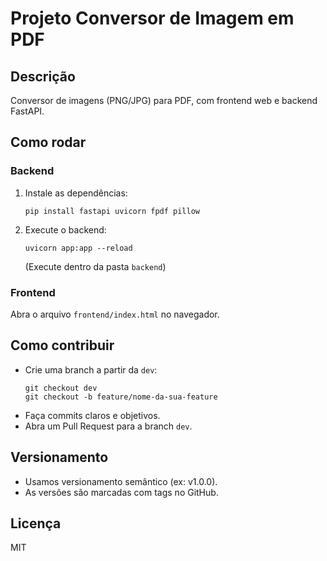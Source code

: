 # Projeto Conversor de Imagem em PDF

## Descrição
Conversor de imagens (PNG/JPG) para PDF, com frontend web e backend FastAPI.

## Como rodar

### Backend
1. Instale as dependências:
   ```
   pip install fastapi uvicorn fpdf pillow
   ```
2. Execute o backend:
   ```
   uvicorn app:app --reload
   ```
   (Execute dentro da pasta `backend`)

### Frontend
Abra o arquivo `frontend/index.html` no navegador.

## Como contribuir

- Crie uma branch a partir da `dev`:
  ```
  git checkout dev
  git checkout -b feature/nome-da-sua-feature
  ```
- Faça commits claros e objetivos.
- Abra um Pull Request para a branch `dev`.

## Versionamento

- Usamos versionamento semântico (ex: v1.0.0).
- As versões são marcadas com tags no GitHub.

## Licença

MIT
